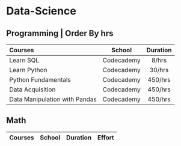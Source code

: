 # Data-Science

## Programming | Order By hrs
Courses | School | Duration
:-- | :--: | :--:
Learn SQL | Codecademy | 8/hrs
Learn Python | Codecademy | 30/hrs
Python Fundamentals | Codecademy | 450/hrs
Data Acquisition | Codecademy | 450/hrs
Data Manipulation with Pandas | Codecademy | 450/hrs

## Math
Courses | School | Duration | Effort
:-- | :--: | :--: | :--:
